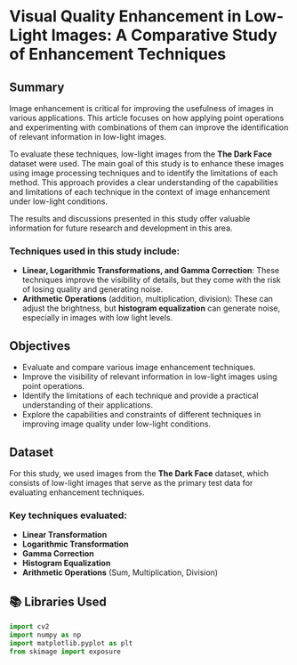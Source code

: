 # Visual Quality Enhancement in Low-Light Images: A Comparative Study of Enhancement Techniques

## Summary

Image enhancement is critical for improving the usefulness of images in various applications. This article focuses on how applying point operations and experimenting with combinations of them can improve the identification of relevant information in low-light images. 

To evaluate these techniques, low-light images from the **The Dark Face** dataset were used. The main goal of this study is to enhance these images using image processing techniques and to identify the limitations of each method. This approach provides a clear understanding of the capabilities and limitations of each technique in the context of image enhancement under low-light conditions. 

The results and discussions presented in this study offer valuable information for future research and development in this area. 

### Techniques used in this study include:
- **Linear, Logarithmic Transformations, and Gamma Correction**: These techniques improve the visibility of details, but they come with the risk of losing quality and generating noise.
- **Arithmetic Operations** (addition, multiplication, division): These can adjust the brightness, but **histogram equalization** can generate noise, especially in images with low light levels.

## Objectives

- Evaluate and compare various image enhancement techniques.
- Improve the visibility of relevant information in low-light images using point operations.
- Identify the limitations of each technique and provide a practical understanding of their applications.
- Explore the capabilities and constraints of different techniques in improving image quality under low-light conditions.

## Dataset

For this study, we used images from the **The Dark Face** dataset, which consists of low-light images that serve as the primary test data for evaluating enhancement techniques. 

### Key techniques evaluated:
- **Linear Transformation**
- **Logarithmic Transformation**
- **Gamma Correction**
- **Histogram Equalization**
- **Arithmetic Operations** (Sum, Multiplication, Division)

## 📚 Libraries Used

```python
import cv2
import numpy as np
import matplotlib.pyplot as plt
from skimage import exposure
